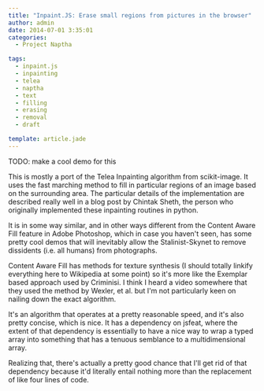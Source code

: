 ```yaml
---
title: "Inpaint.JS: Erase small regions from pictures in the browser"
author: admin
date: 2014-07-01 3:35:01
categories:
  - Project Naptha

tags: 
  - inpaint.js
  - inpainting
  - telea
  - naptha
  - text
  - filling
  - erasing
  - removal
  - draft

template: article.jade
---
```


TODO: make a cool demo for this

This is mostly a port of the Telea Inpainting algorithm from scikit-image. It uses the fast marching method to fill in particular regions of an image based on the surrounding area. The particular details of the implementation are described really well in a blog post by Chintak Sheth, the person who originally implemented these inpainting routines in python.

It is in some way similar, and in other ways different from the Content Aware Fill feature in Adobe Photoshop, which in case you haven't seen, has some pretty cool demos that will inevitably allow the Stalinist-Skynet to remove dissidents (i.e. all humans) from photographs.

Content Aware Fill has methods for texture synthesis (I should totally linkify everything here to Wikipedia at some point) so it's more like the Exemplar based approach used by Criminisi. I think I heard a video somewhere that they used the method by Wexler, et al. but I'm not particularly keen on nailing down the exact algorithm.

It's an algorithm that operates at a pretty reasonable speed, and it's also pretty concise, which is nice. It has a dependency on jsfeat, where the extent of that dependency is essentially to have a nice way to wrap a typed array into something that has a tenuous semblance to a multidimensional array.

Realizing that, there's actually a pretty good chance that I'll get rid of that dependency because it'd literally entail nothing more than the replacement of like four lines of code.